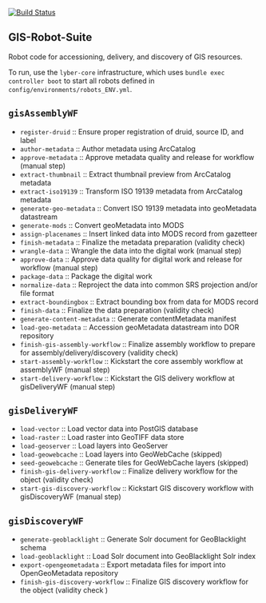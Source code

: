 [![Build Status](https://travis-ci.org/sul-dlss/gis-robot-suite.svg?branch=master)](https://travis-ci.org/sul-dlss/gis-robot-suite)

GIS-Robot-Suite
---------------

Robot code for accessioning, delivery, and discovery of GIS resources.

To run, use the `lyber-core` infrastructure, which uses `bundle exec controller boot` 
to start all robots defined in `config/environments/robots_ENV.yml`.

`gisAssemblyWF`
---------------

* `register-druid` :: Ensure proper registration of druid, source ID, and label
* `author-metadata` :: Author metadata using ArcCatalog
* `approve-metadata` :: Approve metadata quality and release for workflow (manual step)
* `extract-thumbnail` :: Extract thumbnail preview from ArcCatalog metadata
* `extract-iso19139` :: Transform ISO 19139 metadata from ArcCatalog metadata
* `generate-geo-metadata` :: Convert ISO 19139 metadata into geoMetadata datastream
* `generate-mods` :: Convert geoMetadata into MODS
* `assign-placenames` :: Insert linked data into MODS record from gazetteer
* `finish-metadata` :: Finalize the metadata preparation (validity check)
* `wrangle-data` :: Wrangle the data into the digital work (manual step)
* `approve-data` :: Approve data quality for digital work and release for workflow (manual step)
* `package-data` :: Package the digital work
* `normalize-data` :: Reproject the data into common SRS projection and/or file format
* `extract-boundingbox` :: Extract bounding box from data for MODS record
* `finish-data` :: Finalize the data preparation (validity check)
* `generate-content-metadata` :: Generate contentMetadata manifest
* `load-geo-metadata` :: Accession geoMetadata datastream into DOR repository
* `finish-gis-assembly-workflow` :: Finalize assembly workflow to prepare for assembly/delivery/discovery (validity check)
* `start-assembly-workflow` :: Kickstart the core assembly workflow at assemblyWF (manual step)
* `start-delivery-workflow` :: Kickstart the GIS delivery workflow at gisDeliveryWF (manual step)

`gisDeliveryWF`
---------------

* `load-vector` :: Load vector data into PostGIS database
* `load-raster` :: Load raster into GeoTIFF data store
* `load-geoserver` :: Load layers into GeoServer
* `load-geowebcache` :: Load layers into GeoWebCache (skipped)
* `seed-geowebcache` :: Generate tiles for GeoWebCache layers (skipped)
* `finish-gis-delivery-workflow` :: Finalize delivery workflow for the object (validity check)
* `start-gis-discovery-workflow` :: Kickstart GIS discovery workflow with gisDiscoveryWF (manual step)

`gisDiscoveryWF`
----------------

* `generate-geoblacklight` :: Generate Solr document for GeoBlacklight schema
* `load-geoblacklight` :: Load Solr document into GeoBlacklight Solr index
* `export-opengeometadata` :: Export metadata files for import into OpenGeoMetadata repository
* `finish-gis-discovery-workflow` :: Finalize GIS discovery workflow for the object (validity check
)
